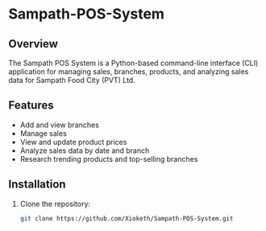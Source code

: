# Sampath-POS-System

## Overview

The Sampath POS System is a Python-based command-line interface (CLI) application for managing sales, branches, products, and analyzing sales data for Sampath Food City (PVT) Ltd.

## Features

- Add and view branches
- Manage sales
- View and update product prices
- Analyze sales data by date and branch
- Research trending products and top-selling branches

## Installation

1. Clone the repository:
   ```bash
   git clone https://github.com/Xioketh/Sampath-POS-System.git
